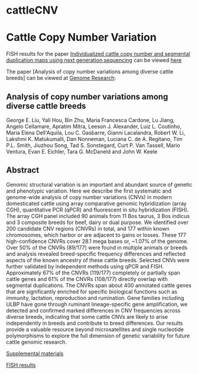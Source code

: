 # cattleCNV

# Cattle Copy Number Variation

FISH results for the paper [Individualized cattle copy number and segmental duplication maps using next generation sequencing]() can be viewed [here](FISH/Readme_51.md)

The paper [Analysis of copy number variations among diverse cattle breeds] can be viewed at [Genome Research](http://genome.cshlp.org/content/early/2010/03/05/gr.105403.110.abstract):

## Analysis of copy number variations among diverse cattle breeds

George E. Liu, Yali Hou, Bin Zhu, Maria Francesca Cardone, Lu Jiang, Angelo Cellamare, Apratim Mitra, Leeson J. Alexander, Luiz L. Coutinho, Maria Elena Dell'Aquila, Lou C. Gasbarre, Gianni Lacalandra, Robert W. Li, Lakshmi K. Matukumalli, Dan Nonneman, Luciana C. de A. Regitano, Tim P.L. Smith, Jiuzhou Song, Tad S. Sonstegard, Curt P. Van Tassell, Mario Ventura, Evan E. Eichler, Tara G. McDaneld and John W. Keele

## Abstract

Genomic structural variation is an important and abundant source of genetic and phenotypic variation. Here we describe the first systematic and genome-wide analysis of copy number variations (CNVs) in modern domesticated cattle using array comparative genomic hybridization (array CGH), quantitative PCR (qPCR) and fluorescent in situ hybridization (FISH). The array CGH panel included 90 animals from 11 Bos taurus, 3 Bos indicus and 3 composite breeds for beef, dairy or dual purpose. We identified over 200 candidate CNV regions (CNVRs) in total, and 177 within known chromosomes, which harbor or are adjacent to gains or losses. These 177 high-confidence CNVRs cover 28.1 mega bases or, ~1.07% of the genome. Over 50% of the CNVRs (89/177) were found in multiple animals or breeds and analysis revealed breed-specific frequency differences and reflected aspects of the known ancestry of these cattle breeds. Selected CNVs were further validated by independent methods using qPCR and FISH. Approximately 67% of the CNVRs (119/177) completely or partially span cattle genes and 61% of the CNVRs (108/177) directly overlap with segmental duplications. The CNVRs span about 400 annotated cattle genes that are significantly enriched for specific biological functions such as immunity, lactation, reproduction and rumination. Gene families including ULBP have gone through ruminant lineage-specific gene amplification, we detected and confirmed marked differences in CNV frequencies across diverse breeds, indicating that some cattle CNVs are likely to arise independently in breeds and contribute to breed differences. Our results provide a valuable resource beyond microsatellites and single nucleotide polymorphisms to explore the full dimension of genetic variability for future cattle genomic research.

[Supplemental materials](http://genome.cshlp.org/content/early/2010/03/05/gr.105403.110/suppl/DC1)

[FISH results](FISH/Readme_main.md)
